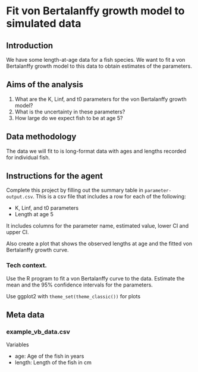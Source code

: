 # Fit von Bertalanffy growth model to simulated data

## Introduction
We have some length-at-age data for a fish species. We want to fit a von Bertalanffy growth model to this data to obtain estimates of the parameters. 

## Aims of the analysis 

1. What are the K, Linf, and t0 parameters for the von Bertalanffy growth model?
2. What is the uncertainty in these parameters?
3. How large do we expect fish to be at age 5?

## Data methodology

The data we will fit to is long-format data with ages and lengths recorded for individual fish. 

## Instructions for the agent

Complete this project by filling out the summary table in `parameter-output.csv`. This is a csv file that includes a row for each of the following: 
- K, Linf, and t0 parameters
- Length at age 5

It includes columns for the parameter name, estimated value, lower CI and upper CI. 

Also create a plot that shows the observed lengths at age and the fitted von Bertalanffy growth curve. 

### Tech context. 

Use the R program to fit a von Bertalanffy curve to the data. Estimate the mean and the 95% confidence intervals for the parameters. 

Use ggplot2 with  `theme_set(theme_classic())` for plots

## Meta data 

### example_vb_data.csv

Variables
- age: Age of the fish in years
- length: Length of the fish in cm
